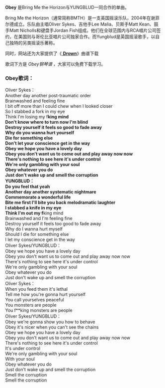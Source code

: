 

**Obey** 是Bring Me the Horizon与YUNGBLUD一同合作的单曲。

Bring Me the Horizon（通常简称BMTH）是一支英国摇滚乐队，2004年在谢菲尔德成立。乐队由主唱Oliver Sykes、吉他手Lee
Malia、贝斯手Matt Kean、鼓手Matt Nicholls和键盘手Jordan
Fish组成。他们在全球范围内与RCA唱片公司签约，在美国则与哥伦比亚唱片公司独家合作。而Yungblud是英国摇滚歌手，以自己独特的另类摇滚乐著称。

同时，网站还为大家提供了《[ **Drown**](Music-7166-Drown-Bring-Me-the-Horizon.html
"Drown")》曲谱下载

歌词下方是 _Obey钢琴谱_ ，大家可以免费下载学习。

### Obey歌词：

Oliver Sykes：  
Another day another post-traumatic order  
Brainwashed and feeling fine  
I bit off more than I could chew when I looked closer  
So I stabbed a fork in my eye  
Think I'm losing my f**king mind  
Don't know where to turn now I'm blind  
Destroy yourself it feels so good to fade away  
Why do you wanna hurt yourself  
Die for something else  
Don't let your conscience get in the way  
Obey we hope you have a lovely day  
Obey you don't want us to come out and play away now now  
There's nothing to see here it's under control  
We're only gambling with your soul  
Obey whatever you do  
Just don't wake up and smell the corruption  
YUNGBLUD：  
Do you feel that yeah  
Another day another systematic nightmare  
Commemorate a wonderful life  
Bite me first I'll bite you back melodramatic laughter  
I stabbed a knife in my eye  
Think I'm out my f**king mind  
Brainwashed and I'm feeling fine  
Destroy yourself it feels too good to fade away  
Why do I wanna hurt myself  
Should I die for something else  
I let my conscience get in the way  
Oliver Sykes/YUNGBLUD：  
Obey we hope you have a lovely day  
Obey you don't want us to come out and play away now now  
There's nothing to see here it's under control  
We're only gambling with your soul  
Obey whatever you do  
Just don't wake up and smell the corruption  
Oliver Sykes：  
When you feed them it's lethal  
Tell me how you're gonna hurt yourself  
You call yourselves peaceful  
You monsters are people  
You f**king monsters are people  
Oliver Sykes/YUNGBLUD：  
Obey we're gonna show you how to behave  
Obey it's nicer when you can't see the chains  
Obey we hope you have a lovely day  
Obey you don't want us to come out and play away now now  
There's nothing to see here it's under control  
It's under control  
We're only gambling with your soul  
With your soul  
Obey whatever you do  
Just don't wake up and smell the corruption  
Smell the corruption  
Smell the corruption

